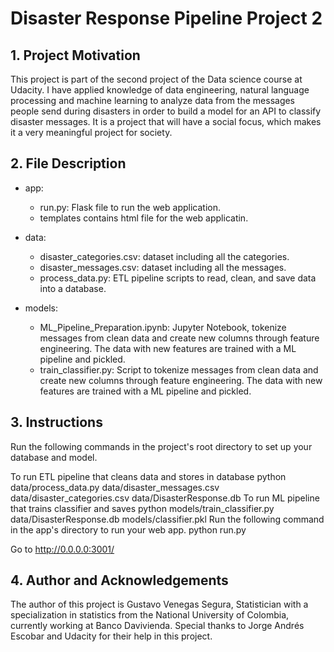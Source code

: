 # Disaster Response Pipeline Project 2

## 1. Project Motivation

This project is part of the second project of the Data science course at Udacity. I have applied knowledge of data engineering, natural language processing and machine learning to analyze data from the messages people send during disasters in order to build a model for an API to classify disaster messages. It is a project that will have a social focus, which makes it a very meaningful project for society.

## 2. File Description
* app:

    + run.py: Flask file to run the web application.
    + templates contains html file for the web applicatin.
* data:
    + disaster_categories.csv: dataset including all the categories.
    + disaster_messages.csv: dataset including all the messages.
    + process_data.py: ETL pipeline scripts to read, clean, and save data into a database.
* models:
    + ML_Pipeline_Preparation.ipynb: Jupyter Notebook, tokenize messages from clean data and create new columns through feature engineering. The data with new features are trained with a ML pipeline and pickled.
    + train_classifier.py: Script to tokenize messages from clean data and create new columns through feature engineering. The data with new features are trained with a ML pipeline and pickled.

## 3. Instructions
Run the following commands in the project's root directory to set up your database and model.

To run ETL pipeline that cleans data and stores in database python data/process_data.py data/disaster_messages.csv data/disaster_categories.csv data/DisasterResponse.db
To run ML pipeline that trains classifier and saves python models/train_classifier.py data/DisasterResponse.db models/classifier.pkl
Run the following command in the app's directory to run your web app. python run.py

Go to http://0.0.0.0:3001/

## 4. Author and Acknowledgements
The author of this project is Gustavo Venegas Segura, Statistician with a specialization in statistics from the National University of Colombia, currently working at Banco Davivienda. Special thanks to Jorge Andrés Escobar and Udacity for their help in this project.
